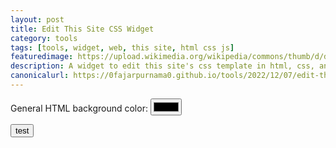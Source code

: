 ```yaml
---
layout: post
title: Edit This Site CSS Widget
category: tools
tags: [tools, widget, web, this site, html css js]
featuredimage: https://upload.wikimedia.org/wikipedia/commons/thumb/d/d5/CSS3_logo_and_wordmark.svg/1200px-CSS3_logo_and_wordmark.svg.png
description: A widget to edit this site's css template in html, css, and js.
canonicalurl: https://0fajarpurnama0.github.io/tools/2022/12/07/edit-this-site-css-widget
---
```


<p>General HTML background color: <input type="color" id="htmlColor"></p>
<button onclick="setstyle()">test</button>

<script>
function setstyle() {
  // Get the footer element
  alert("test");
  const footer = document.getElementsByTagName("footer")[0];

  // Set the background color
  footer.style.backgroundImage = "red";
  footer.style.backgroundColor = "red";
  footer.style.backgroundColor = "red";
}
</script>